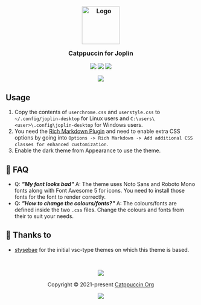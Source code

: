 <h3 align="center">
	<img src="https://raw.githubusercontent.com/catppuccin/catppuccin/dev/assets/logos/exports/1544x1544_circle.png" width="100" alt="Logo"/><br/>
	<img src="https://raw.githubusercontent.com/catppuccin/catppuccin/dev/assets/misc/transparent.png" height="30" width="0px"/>
	Catppuccin for Joplin
	<img src="https://raw.githubusercontent.com/catppuccin/catppuccin/dev/assets/misc/transparent.png" height="30" width="0px"/>
</h3>

<p align="center">
    <a href="https://github.com/ghostx31/joplin/stargazers"><img src="https://img.shields.io/github/stars/ghostx31/joplin?colorA=1e1e28&colorB=c9cbff&style=for-the-badge&logo=starship"></a>
    <a href="https://github.com/ghostx31/joplin/issues"><img src="https://img.shields.io/github/issues/ghostx31/joplin?colorA=1e1e28&colorB=f7be95&style=for-the-badge"></a>
    <a href="https://github.com/ghostx31/joplin/contributors"><img src="https://img.shields.io/github/contributors/ghostx31/joplin?colorA=1e1e28&colorB=b1e1a6&style=for-the-badge"></a>
</p>

<p align="center">
  <img src="https://raw.githubusercontent.com/ghostx31/joplin/main/assets/catppuccin-mocha.png"/>
</p>

## Usage

1. Copy the contents of `userchrome.css` and `userstyle.css` to `~/.config/joplin-desktop` for Linux users and `C:\users\<user>\.config\joplin-desktop` for Windows users.
2. You need the [Rich Markdown Plugin](https://github.com/CalebJohn/joplin-rich-markdown) and need to enable extra CSS options by going into `Options -> Rich Markdown -> Add additional CSS classes for enhanced customization`.
3. Enable the dark theme from Appearance to use the theme. 
## 🙋 FAQ

- Q: **_"My font looks bad"_**
  A: The theme uses Noto Sans and Roboto Mono fonts along with Font Awesome 5 for icons. You need to install those fonts for the font to render correctly.
- Q: **_"How to change the colours/fonts?"_**
  A: The colours/fonts are defined inside the two `.css` files. Change the colours and fonts from their to suit your needs.

## 💝 Thanks to

- [stysebae](https://github.com/stysebae/joplin-vsc-material-theme) for the initial vsc-type themes on which this theme is based. 

&nbsp;

<p align="center"><img src="https://raw.githubusercontent.com/catppuccin/catppuccin/dev/assets/footers/gray0_ctp_on_line.svg?sanitize=true" /></p>
<p align="center">Copyright &copy; 2021-present <a href="https://github.com/catppuccin" target="_blank">Catppuccin Org</a>
<p align="center"><a href="https://github.com/catppuccin/catppuccin/blob/main/LICENSE"><img src="https://img.shields.io/static/v1.svg?style=for-the-badge&label=License&message=MIT&logoColor=d9e0ee&colorA=302d41&colorB=c9cbff"/></a></p>

